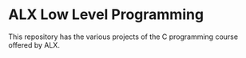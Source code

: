 # ALX Low Level Programming  
This repository has the various projects of the C programming course offered by ALX.

